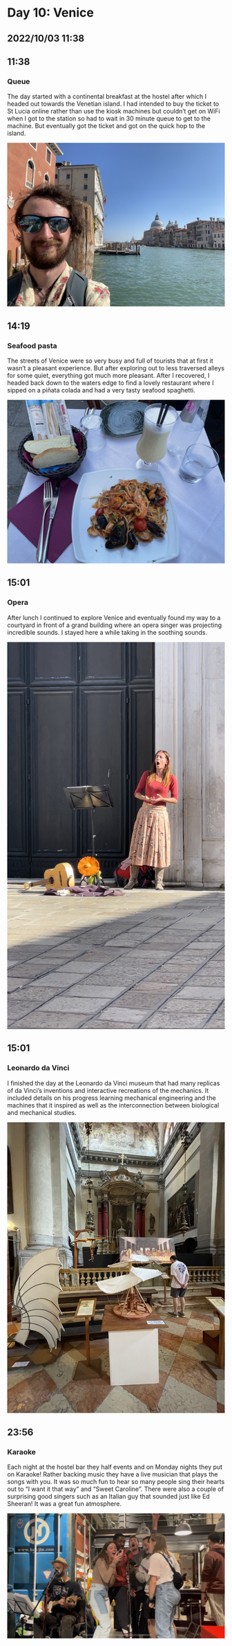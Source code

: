 # Day 10: Venice
## 2022/10/03 11:38

## 11:38
### Queue

The day started with a continental breakfast at the hostel after which I headed out towards the Venetian island. I had intended to buy the ticket to St Lucia online rather than use the kiosk machines but couldn’t get on WiFi when I got to the station so had to wait in 30 minute queue to get to the machine. But eventually got the ticket and got on the quick hop to the island.

![Selfie on Bridge in Venice](https://raw.githubusercontent.com/benknight135/thirty-knights-posts/main/data/day10/bridge-selfie.jpeg)

## 14:19
### Seafood pasta

The streets of Venice were so very busy and full of tourists that at first it wasn’t a pleasant experience. But after exploring out to less traversed alleys for some quiet, everything got much more pleasant. After I recovered, I headed back down to the waters edge to find a lovely restaurant where I sipped on a piñata colada and had a very tasty seafood spaghetti. 

![Seafood spaghetti](https://raw.githubusercontent.com/benknight135/thirty-knights-posts/main/data/day10/seafood-spaghetti.jpeg)

## 15:01
### Opera

After lunch I continued to explore Venice and eventually found my way to a courtyard in front of a grand building where an opera singer was projecting incredible sounds. I stayed here a while taking in the soothing sounds.

![Opera singer](https://raw.githubusercontent.com/benknight135/thirty-knights-posts/main/data/day10/opera.jpeg)

## 15:01
### Leonardo da Vinci

I finished the day at the Leonardo da Vinci museum that had many replicas of da Vinci’s inventions and interactive recreations of the mechanics. It included details on his progress learning mechanical engineering and the machines that it inspired as well as the interconnection between biological and mechanical studies.

![Leonardo da Vinci museum](https://raw.githubusercontent.com/benknight135/thirty-knights-posts/main/data/day10/da-vinci.jpeg)

## 23:56
### Karaoke

Each night at the hostel bar they half events and on Monday nights they put on Karaoke! Rather backing music they have a live musician that plays the songs with you. It was so much fun to hear so many people sing their hearts out to “I want it that way” and “Sweet Caroline”. There were also a couple of surprising good singers such as an Italian guy that sounded just like Ed Sheeran! It was a great fun atmosphere. 

![Group singing Karaoke](https://raw.githubusercontent.com/benknight135/thirty-knights-posts/main/data/day10/karaoke.jpeg)
